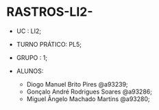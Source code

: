 # RASTROS-LI2-

- UC : LI2;

- TURNO PRÁTICO: PL5;

- GRUPO : 1;

- ALUNOS:
	- Diogo Manuel Brito Pires @a93239;	
	- Gonçalo André Rodrigues Soares @a93286;
    - Miguel Ângelo Machado Martins @a93280;
